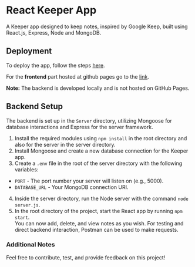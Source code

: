 # React Keeper App

A Keeper app designed to keep notes, inspired by Google Keep, built using React.js, Express, Node and MongoDB.


## Deployment

To deploy the app, follow the steps [here](https://create-react-app.dev/docs/deployment/#github-pages).

For the **frontend** part hosted at github pages go to the [link](https://singhkailash9.github.io/keeper-app-react/).

**Note:** The backend is developed locally and is not hosted on GitHub Pages.

## Backend Setup

The backend is set up in the `Server` directory, utilizing Mongoose for database interactions and Express for the server framework.

1) Install the required modules using `npm install` in the root directory and also for the server in the server directory.
2) Install Mongoose and create a new database connection for the Keeper app.
3) Create a `.env` file in the root of the server directory with the following variables:
- `PORT` - The port number your server will listen on (e.g., 5000).
- `DATABASE_URL` - Your MongoDB connection URI.
4) Inside the server directory, run the Node server with the command `node server.js`.
5) In the root directory of the project, start the React app by running `npm start`.
\
You can now add, delete, and view notes as you wish. For testing and direct backend interaction, Postman can be used to make requests.

### Additional Notes

Feel free to contribute, test, and provide feedback on this project!